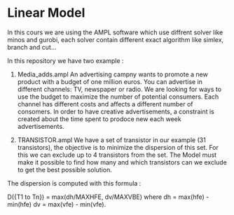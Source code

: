 # Linear Model
In this cours we are using the AMPL software which use diffrent solver like minos and gurobi, each solver contain different exact algorithm like simlex, branch and cut...

In this repository we have two example :

1. Media_adds.ampl
An advertising campny wants to promote a new product with a budget of one million euros. You can advertise in different channels: TV, newspaper or radio. We are looking for ways to use the budget to maximize the number of potential consumers. Each channel has different costs and affects a different number of consomers. In order to have creative advertisements, a constraint is created about the time spent to prodoce new each week advertisements.

2. TRANSISTOR.ampl
We have a set of transistor in our example (31 transistors), the objective is to minimize the dispersion of this set. For this we can exclude up to 4 transistors from the set. The Model must make it possible to find how many and which transistors can we exclude to get the best possible solution.

The dispersion is computed with this formula :

D({T1 to Tn}) = max(dh/MAXHFE, dv/MAXVBE)
where dh = max(hfe) - min(hfe)
      dv = max(vfe) - min(vfe).
